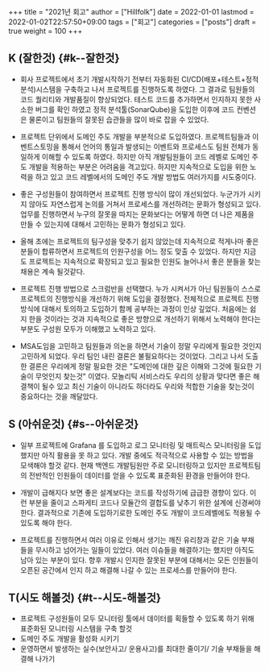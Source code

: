 +++
title = "2021년 회고"
author = ["Hillfolk"]
date = 2022-01-01
lastmod = 2022-01-02T22:57:50+09:00
tags = ["회고"]
categories = ["posts"]
draft = true
weight = 100
+++

## K (잘한것) {#k--잘한것}

-   회사 프로젝트에서 초기 개발시작하기 전부터 자동화된 CI/CD(배포+테스트+정적분석)시스템을 구축하고 나서 프로젝트를 진행하도록 하였다. 그 결과로 팀원들의 코드 퀄리티와 개발품질이 향상되었다. 테스트 코드를 추가하면서 인지하지 못한 사소한 버그를 확인 하였고 정적 분석툴(SonarQube)을 도입한 이후에 코드 컨벤션은 물론이고 팀원들의 잘못된 습관들을 많이 바로 잡을 수 있었다.

-   프로젝트 단위에서 도메인 주도 개발을 부분적으로 도입하였다. 프로젝트팀들과 이벤트스토밍을 통해서 언어의 통일과 발생되는 이벤트와 프로세스도 팀원 전체가 동일하게 이해할 수 있도록 하였다. 하지만 아직 개발팀원들이 코드 레벨로 도메인 주도 개발을 적용하는 부분은 어려움을 격고있다. 하지만 지속적으로 도입을 위한 노력을 하고 있고 코드 레벨에서의 도메인 주도 개발 방법도 여러가지를 시도중이다.

-   좋은 구성원들이 참여하면서 프로젝트 진행 방식이 많이 개선되었다. 누군가가 시키지 않아도 자연스럽게 논의를 거쳐서 프로세스를 개선하려는 문화가 형성되고 있다. 업무를 진행하면서 누구의 잘못을 따지는 문화보다는 어떻게 하면 더 나은 제품을 만들 수 있는지에 대해서 고민하는 문화가 형성되고 있다.

-   올해 초에는 프로젝트의 팀구성을 맞추기 쉽지 않았는데 지속적으로 적게나마 좋은 분들이 합류하면서 프로젝트의 인원구성을 어느 정도 맞출 수 있었다. 하지만 지금도 프로젝트는 지속적으로 확장되고 있고 필요한 인원도 늘어나서 좋은 분들을 찾는 채용은 계속 될것같다.

-   프로젝트 진행 방법으로 스크럼반을 선택했다. 누가 시켜서가 아닌 팀원들이 스스로 프로젝트의 진행방식을 개선하기 위해 도입을 결정했다. 전체적으로 프로젝트 진행 방식에 대해서 토의하고 도입하기 함께 공부하는 과정이 인상 깊었다. 처음에는 쉽지 한을 것이라는 것과 지속적으로 좋은 방향으로 개선하기 위해서 노력해야 한다는 부분도 구성원 모두가 이해했고 노력하고 있다.

-   MSA도임을 고민하고 팀원들과 의논을 하면서 기술이 정말 우리에게 필요한 것인지 고민하게 되었다. 우리 팀인 내린 결론은 불필요하다는 것이었다. 그리고 나서 도출한 결론은 우리에게 정말 필요한 것은 "도메인에 대한 깊은 이해와 그것에 필요한 기술이 무엇인지 찾는것" 이였다. 모놀리틱 서비스라도 우리의 상황과 맞다면 좋은 해결책이 될수 있고 최신 기술이 아니라도 하더라도 우리와 적합한 기술을 찾는것이 중요하다는 것을 깨달았다.


## S (아쉬운것) {#s--아쉬운것}

-   일부 프로젝트에 Grafana 를 도입하고 로그 모니터링 및 매트릭스 모니터링을 도입했지만 아직 활용을 못 하고 있다. 개발 중에도 적극적으로 사용할 수 있는 방법을 모색해야 할것 같다. 현재 백엔드 개발팀원만 주로 모니터링하고 있지만 프로젝트팀의 전반적인 인원들이 데이터를 얻을 수 있도록 표준화된 환경을 만들어야 한다.

-   개발이 급해지다 보면 좋은 설계보다는 코드를 작성하기에 급급한 경향이 있다. 이런 부분을 줄이고 스파게티 코드나 모듈간의 결합도를 낮추기 위한 설계에 신경써야 한다. 결과적으로 기존에 도입하기로한 도메인 주도 개발이 코드레벨에도 적용될 수 있도록 해야 한다.

-   프로젝트를 진행하면서 여러 이유로 인해서 생기는 깨진 유리창과 같은 기술 부채 들을 무시하고 넘어가는 일들이 있었다. 여러 이슈들을 해결하기는 했지만 아직도 남아 있는 부분이 있다. 향후 개발시 인지한 잘못된 부분에 대해서는 모든 인원들이 오픈된 공간에서 인지 하고 해결해 나갈 수 있는 프로세스를 만들어야 한다.


## T(시도 해볼것) {#t--시도-해볼것}

-   프로젝트 구성원들이 모두 모니터링 툴에서 데이터를 획들할 수 있도록 하기 위해 표준화된 모니터링 시스템을 구축 할것
-   도메인 주도 개발을 활성화 시키기
-   운영하면서 발생하는 실수(보안사고/ 운용사고)를 최대한 줄이기/ 기술 부채들을 해결해 나가기
